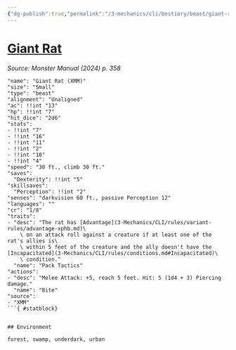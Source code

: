 ```yaml
---
{"dg-publish":true,"permalink":"/3-mechanics/cli/bestiary/beast/giant-rat-xmm/","tags":["ttrpg-cli/compendium/src/5e/xmm","ttrpg-cli/monster/cr/1-8","ttrpg-cli/monster/environment/forest","ttrpg-cli/monster/environment/swamp","ttrpg-cli/monster/environment/underdark","ttrpg-cli/monster/environment/urban","ttrpg-cli/monster/size/small","ttrpg-cli/monster/type/beast"],"created":"2025-02-22T12:02:28.044-05:00","updated":"2025-02-26T17:46:10.573-05:00"}
---
```


# [Giant Rat](3-Mechanics/CLI/bestiary/beast/giant-rat-xmm.md)
*Source: Monster Manual (2024) p. 358*  

```statblock
"name": "Giant Rat (XMM)"
"size": "Small"
"type": "beast"
"alignment": "Unaligned"
"ac": !!int "13"
"hp": !!int "7"
"hit_dice": "2d6"
"stats":
- !!int "7"
- !!int "16"
- !!int "11"
- !!int "2"
- !!int "10"
- !!int "4"
"speed": "30 ft., climb 30 ft."
"saves":
  "Dexterity": !!int "5"
"skillsaves":
  "Perception": !!int "2"
"senses": "darkvision 60 ft., passive Perception 12"
"languages": ""
"cr": "1/8"
"traits":
- "desc": "The rat has [Advantage](3-Mechanics/CLI/rules/variant-rules/advantage-xphb.md)\
    \ on an attack roll against a creature if at least one of the rat's allies is\
    \ within 5 feet of the creature and the ally doesn't have the [Incapacitated](3-Mechanics/CLI/rules/conditions.md#Incapacitated)\
    \ condition."
  "name": "Pack Tactics"
"actions":
- "desc": "Melee Attack: +5, reach 5 feet. Hit: 5 (1d4 + 3) Piercing damage."
  "name": "Bite"
"source":
- "XMM"
```{ #statblock}


## Environment

forest, swamp, underdark, urban